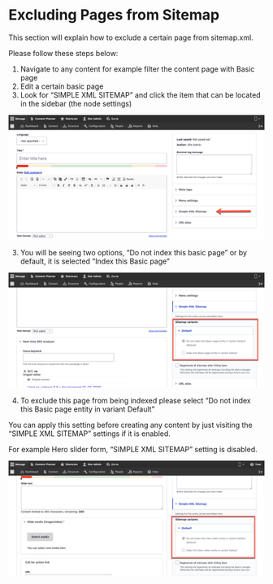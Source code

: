 # Excluding Pages from Sitemap

This section will explain how to exclude a certain page from sitemap.xml.

Please follow these steps below:

1. Navigate to any content for example filter the content page with Basic page
2. Edit a certain basic page
3. Look for “SIMPLE XML SITEMAP” and click the item that can be located in the sidebar \(the node settings\)

![Sitemap section under basic page](../../../../.gitbook/assets/create-basic-page-test-qa-varbase-8-8-x-development-13-07-2020.png)

 3. You will be seeing two options, “Do not index this basic page” or by default, it is selected “Index this Basic page”

![Update sitemap section using this option](../../../../.gitbook/assets/sitemap.png)

4. To exclude this page from being indexed please select “Do not index this Basic page entity in variant Default”

You can apply this setting before creating any content by just visiting the “SIMPLE XML SITEMAP” settings if it is enabled.  
  
For example Hero slider form, “SIMPLE XML SITEMAP” setting is disabled.

![Update Hero Slider content in site map ](../../../../.gitbook/assets/create-hero-slider-test-qa-varbase-8-8-x-development-13-07-2020.png)

